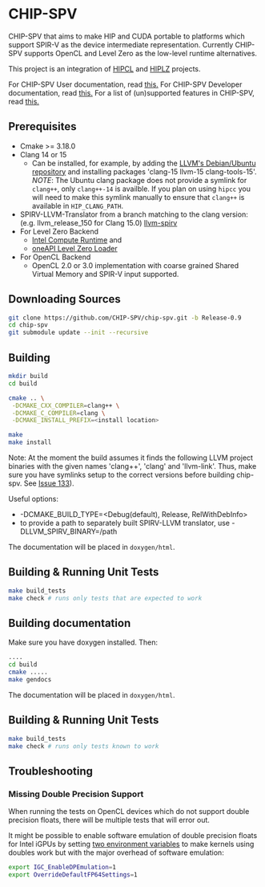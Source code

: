 # CHIP-SPV

CHIP-SPV that aims to make HIP and CUDA portable to platforms which support
SPIR-V as the device intermediate representation. Currently CHIP-SPV supports
OpenCL and Level Zero as the low-level runtime alternatives.

This project is an integration of [HIPCL](https://github.com/cpc/hipcl) and
[HIPLZ](https://github.com/jz10/anl-gt-gpu/) projects.

For CHIP-SPV User documentation, read [this.](docs/Using.md)
For CHIP-SPV Developer documentation, read [this.](docs/Development.md)
For a list of (un)supported features in CHIP-SPV, read [this.](docs/Features.md)

## Prerequisites

* Cmake >= 3.18.0
* Clang 14 or 15
  * Can be installed, for example, by adding the [LLVM's Debian/Ubuntu repository](https://apt.llvm.org/) and installing packages 'clang-15 llvm-15 clang-tools-15'. *NOTE*: The Ubuntu clang package does not provide a symlink for `clang++`, only `clang++-14` is availble. If you plan on using `hipcc` you will need to make this symlink manually to ensure that `clang++` is available in `HIP_CLANG_PATH`.
* SPIRV-LLVM-Translator from a branch matching to the clang version:
  (e.g. llvm\_release\_150 for Clang 15.0)
  [llvm-spirv](https://github.com/KhronosGroup/SPIRV-LLVM-Translator)
* For Level Zero Backend
  * [Intel Compute Runtime](https://github.com/intel/compute-runtime) and
  * [oneAPI Level Zero Loader](https://github.com/oneapi-src/level-zero/releases)
* For OpenCL Backend
  * OpenCL 2.0 or 3.0 implementation with coarse grained Shared Virtual Memory and SPIR-V input supported.

## Downloading Sources

```bash
git clone https://github.com/CHIP-SPV/chip-spv.git -b Release-0.9
cd chip-spv
git submodule update --init --recursive
```

## Building

```bash
mkdir build
cd build

cmake .. \
 -DCMAKE_CXX_COMPILER=clang++ \
 -DCMAKE_C_COMPILER=clang \
 -DCMAKE_INSTALL_PREFIX=<install location>

make
make install
```

Note: At the moment the build assumes it finds the following LLVM project binaries
with the given names 'clang++', 'clang' and 'llvm-link'. Thus, make sure you have
symlinks setup to the correct versions before building chip-spv. See [Issue 133](https://github.com/CHIP-SPV/chip-spv/issues/133)).

Useful options:
 * -DCMAKE_BUILD_TYPE=<Debug(default), Release, RelWithDebInfo>
 * to provide a path to separately built SPIRV-LLVM translator, use -DLLVM_SPIRV_BINARY=/path

The documentation will be placed in `doxygen/html`.

## Building & Running Unit Tests

```bash
make build_tests
make check # runs only tests that are expected to work
```

## Building documentation

Make sure you have doxygen installed. Then:

```bash
....
cd build
cmake .....
make gendocs
```

The documentation will be placed in `doxygen/html`.

## Building & Running Unit Tests

```bash
make build_tests
make check # runs only tests known to work
```

## Troubleshooting

### Missing Double Precision Support

When running the tests on OpenCL devices which do not support double precision floats,
there will be multiple tests that will error out.

It might be possible to enable software emulation of double precision floats for
Intel iGPUs by setting [two environment variables](https://github.com/intel/compute-runtime/blob/master/opencl/doc/FAQ.md#feature-double-precision-emulation-fp64) to make kernels using doubles work but with the major
overhead of software emulation:

```bash
export IGC_EnableDPEmulation=1
export OverrideDefaultFP64Settings=1
```
